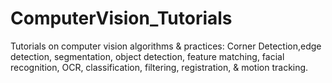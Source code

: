 # ComputerVision_Tutorials
Tutorials on computer vision algorithms &amp; practices: Corner Detection,edge detection, segmentation, object detection, feature matching, facial recognition, OCR, classification, filtering, registration, &amp; motion tracking.
